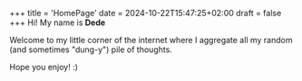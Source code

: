 +++
title = 'HomePage'
date = 2024-10-22T15:47:25+02:00
draft = false
+++
Hi! My name is **Dede**

Welcome to my little corner of the internet where I 
aggregate all my random (and sometimes "dung-y") pile of thoughts. 

Hope you enjoy! :)
